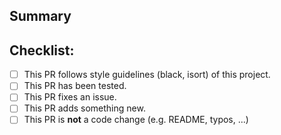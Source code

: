 ## Summary

<!-- What is this pull request for? Does it fix any issues? -->

## Checklist:

- [ ] This PR follows style guidelines (black, isort) of this project.
- [ ] This PR has been tested.
- [ ] This PR fixes an issue.
- [ ] This PR adds something new.
- [ ] This PR is **not** a code change (e.g. README, typos, ...)
